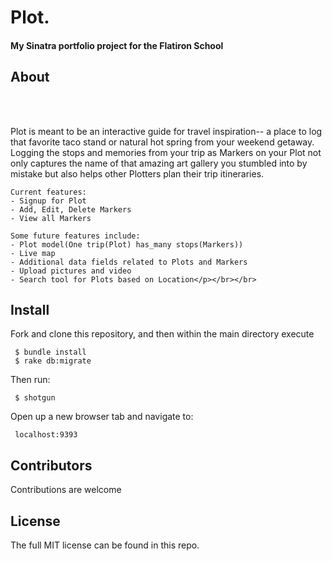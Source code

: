 <h1>Plot.</h1>
<h4>My Sinatra portfolio project for the Flatiron School</h4>
<h2>About</h2></br></br>
<p> Plot is meant to be an interactive guide for travel inspiration-- a place to log that favorite taco stand or natural hot spring from your weekend getaway. Logging the stops and memories from your trip as Markers on your Plot not only captures the name of that amazing art gallery you stumbled into by mistake but also helps other Plotters plan their trip itineraries.

	Current features:
	- Signup for Plot
	- Add, Edit, Delete Markers
	- View all Markers

	Some future features include:
	- Plot model(One trip(Plot) has_many stops(Markers))
	- Live map
	- Additional data fields related to Plots and Markers
	- Upload pictures and video
	- Search tool for Plots based on Location</p></br></br>

<h2>Install</h2>

<p>Fork and clone this repository, and then within the main directory execute

     $ bundle install
     $ rake db:migrate
     
Then run:

     $ shotgun
     
Open up a new browser tab and navigate to:

     localhost:9393

<h2>Contributors</h2>

<p>Contributions are welcome</p>

<h2>License</h2>

<p>The full MIT license can be found in this repo.</p>